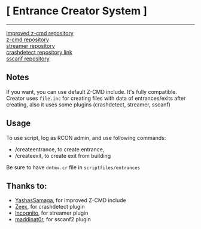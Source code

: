 # [ Entrance Creator System ]

-------------------

[improved z-cmd repository](https://github.com/YashasSamaga/I-ZCMD)<br/>
[z-cmd repository](https://github.com/Southclaws/zcmd)<br/>
[streamer repository](https://github.com/samp-incognito/samp-streamer-plugin)<br/>
[crashdetect repository link](https://github.com/Zeex/samp-plugin-crashdetect)<br/>
[sscanf repository](https://github.com/maddinat0r/sscanf)<br/>


## Notes
If you want, you can use default Z-CMD include. It's fully compatible.
Creator uses ```file.inc``` for creating files with data of entrances/exits          after creating, also it uses some plugins (crashdetect, streamer, sscanf)


## Usage
To use script, log as RCON admin, and use following commands:
- /createentrance, to create entrance,
- /createexit, to create exit from building

Be sure to have ```dntmv.cr``` file in ```scriptfiles/entrances```


## Thanks to:
- [YashasSamaga](https://github.com/YashasSamaga), for improved Z-CMD include
- [Zeex](https://github.com/Zeex), for crashdetect plugin
- [Incognito](https://github.com/samp-incognito/samp-streamer-plugin), for streamer plugin
- [maddinat0r](https://github.com/maddinat0r), for sscanf2 plugin
